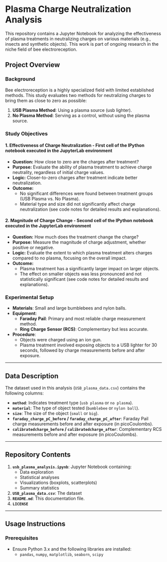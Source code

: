 # **Plasma Charge Neutralization Analysis**

This repository contains a Jupyter Notebook for analyzing the effectiveness of plasma treatments in neutralizing charges on various materials (e.g., insects and synthetic objects). This work is part of ongoing research in the niche field of bee electroreception.

## **Project Overview**

### **Background**
Bee electroreception is a highly specialized field with limited established methods. This study evaluates two methods for neutralizing charges to bring them as close to zero as possible:
1. **USB Plasma Method**: Using a plasma source (usb lighter).
2. **No Plasma Method**: Serving as a control, without using the plasma source.
   
### **Study Objectives**

#### 1. **Effectiveness of Charge Neutralization** - First cell of the IPython notebook executed in the JupyterLab environment
- **Question:** How close to zero are the charges after treatment?  
- **Purpose:** Evaluate the ability of plasma treatment to achieve charge neutrality, regardless of initial charge values.  
- **Logic:** Closer-to-zero charges after treatment indicate better neutralization.  
- **Outcome:**  
  - No significant differences were found between treatment groups (USB Plasma vs. No Plasma).  
  - Material type and size did not significantly affect charge neutralization (see code notes for detailed results and explanations).  

#### 2. **Magnitude of Charge Change** -  Second cell of the IPython notebook executed in the JupyterLab environment
- **Question:** How much does the treatment change the charge?  
- **Purpose:** Measure the magnitude of charge adjustment, whether positive or negative.  
- **Logic:** Evaluate the extent to which plasma treatment alters charges compared to no plasma, focusing on the overall impact.  
- **Outcome:**  
  - Plasma treatment has a significantly larger impact on larger objects.  
  - The effect on smaller objects was less pronounced and not statistically significant (see code notes for detailed results and explanations).  

### **Experimental Setup**
- **Materials**: Small and large bumblebees and nylon balls.
- **Equipment**:
  - **Faraday Pail**: Primary and most reliable charge measurement method.
  - **Ring Charge Sensor (RCS)**: Complementary but less accurate.
- **Procedure**:
  - Objects were charged using an ion gun.
  - Plasma treatment involved exposing objects to a USB lighter for 30 seconds, followed by charge measurements before and after exposure.

---

## **Data Description**

The dataset used in this analysis (`USB_plasma_data.csv`) contains the following columns:
- **`method`**: Indicates treatment type (`usb plasma` or `no plasma`).
- **`material`**: The type of object tested (`bumblebee` or `nylon ball`).
- **`size`**: The size of the object (`small` or `big`).
- **`faraday_charge_pC_before` / `faraday_charge_pC_after`**: Faraday Pail charge measurements before and after exposure (in picoCoulombs).
- **`calibratedcharge_before` / `calibratedcharge_after`**: Complementary RCS measurements before and after exposure (in picoCoulombs).

---

## **Repository Contents**

1. **`usb_plasma_analysis.ipynb`**: Jupyter Notebook containing:
   - Data exploration
   - Statistical analyses
   - Visualizations (boxplots, scatterplots)
   - Summary statistics 
2. **`USB_plasma_data.csv`**: The dataset
4. **`README.md`**: This documentation file.
5. **`LICENSE`**

---

## **Usage Instructions**

### **Prerequisites**
- Ensure Python 3.x and the following libraries are installed:
  - `pandas`, `numpy`, `matplotlib`, `seaborn`, `scipy`
